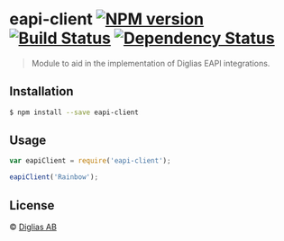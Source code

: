 # eapi-client [![NPM version][npm-image]][npm-url] [![Build Status][travis-image]][travis-url] [![Dependency Status][daviddm-image]][daviddm-url]
> Module to aid in the implementation of Diglias EAPI integrations.

## Installation

```sh
$ npm install --save eapi-client
```

## Usage

```js
var eapiClient = require('eapi-client');

eapiClient('Rainbow');
```
## License

 © [Diglias AB](https://diglias.com)


[npm-image]: https://badge.fury.io/js/eapi-client.svg
[npm-url]: https://npmjs.org/package/eapi-client
[travis-image]: https://travis-ci.org/crusaider/eapi-client.svg?branch=master
[travis-url]: https://travis-ci.org/crusaider/eapi-client
[daviddm-image]: https://david-dm.org/crusaider/eapi-client.svg?theme=shields.io
[daviddm-url]: https://david-dm.org/crusaider/eapi-client
